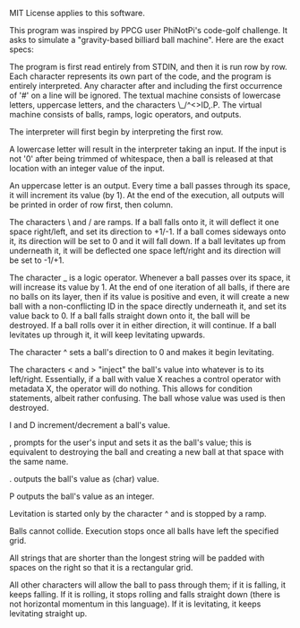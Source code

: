 MIT License applies to this software.

This program was inspired by PPCG user PhiNotPi's code-golf challenge. It asks 
to simulate a "gravity-based billiard ball machine". Here are the exact specs:

The program is first read entirely from STDIN, and then it is run row by row. Each character represents its own part of the code, and the program is entirely interpreted. Any character after and including the first occurrence of '#' on a line will be ignored. The textual machine consists of lowercase letters, uppercase letters, and the characters \\_/^<>ID,.P. The virtual machine consists of balls, ramps, logic operators, and outputs.

The interpreter will first begin by interpreting the first row.

A lowercase letter will result in the interpreter taking an input. If the input is not '0' after being trimmed of whitespace, then a ball is released at that location with an integer value of the input.

An uppercase letter is an output. Every time a ball passes through its space, it will increment its value (by 1). At the end of the execution, all outputs will be printed in order of row first, then column.

The characters \\ and / are ramps. If a ball falls onto it, it will deflect it one space right/left, and set its direction to +1/-1. If a ball comes sideways onto it, its direction will be set to 0 and it will fall down. If a ball levitates up from underneath it, it will be deflected one space left/right and its direction will be set to -1/+1.

The character _ is a logic operator. Whenever a ball passes over its space, it will increase its value by 1. At the end of one iteration of all balls, if there are no balls on its layer, then if its value is positive and even, it will create a new ball with a non-conflicting ID in the space directly underneath it, and set its value back to 0. If a ball falls straight down onto it, the ball will be destroyed. If a ball rolls over it in either direction, it will continue. If a ball levitates up through it, it will keep levitating upwards.

The character ^ sets a ball's direction to 0 and makes it begin levitating.

The characters < and > "inject" the ball's value into whatever is to its left/right. Essentially, if a ball with value X reaches a control operator with metadata X, the operator will do nothing. This allows for condition statements, albeit rather confusing. The ball whose value was used is then destroyed.

I and D increment/decrement a ball's value.

, prompts for the user's input and sets it as the ball's value; this is equivalent to destroying the ball and creating a new ball at that space with the same name.

. outputs the ball's value as (char) value.

P outputs the ball's value as an integer.

Levitation is started only by the character ^ and is stopped by a ramp.

Balls cannot collide. Execution stops once all balls have left the specified grid.

All strings that are shorter than the longest string will be padded with spaces on the right so that it is a rectangular grid.

All other characters will allow the ball to pass through them; if it is falling, it keeps falling. If it is rolling, it stops rolling and falls straight down (there is not horizontal momentum in this language). If it is levitating, it keeps levitating straight up.